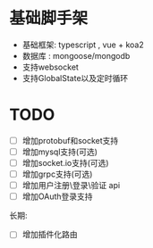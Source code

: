 # 基础脚手架
- 基础框架: typescript , vue + koa2
- 数据库 : mongoose/mongodb
- 支持websocket
- 支持GlobalState以及定时循环

# TODO
- [ ] 增加protobuf和socket支持
- [ ] 增加mysql支持(可选)
- [ ] 增加socket.io支持(可选)
- [ ] 增加grpc支持(可选)
- [ ] 增加用户注册\登录\验证 api
- [ ] 增加OAuth登录支持

长期:
- [ ] 增加插件化路由